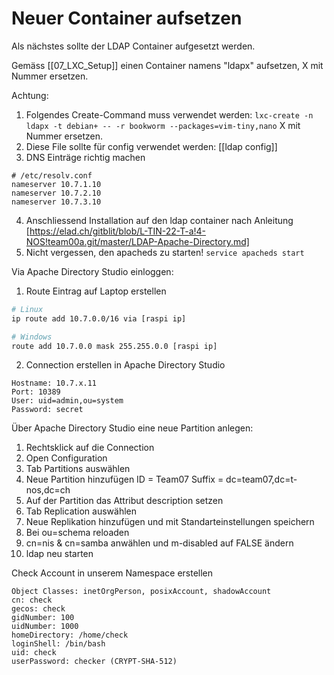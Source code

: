 # Neuer Container aufsetzen

Als nächstes sollte der LDAP Container aufgesetzt werden.

Gemäss [[07_LXC_Setup]] einen Container namens "ldapx" aufsetzen, X mit Nummer ersetzen.

Achtung:

1. Folgendes Create-Command muss verwendet werden: `lxc-create -n ldapx -t debian+ -- -r bookworm --packages=vim-tiny,nano` X mit Nummer ersetzen.
2. Diese File sollte für config verwendet werden: [[ldap config]]
3. DNS Einträge richtig machen
```
# /etc/resolv.conf
nameserver 10.7.1.10
nameserver 10.7.2.10
nameserver 10.7.3.10
```
4. Anschliessend Installation auf den ldap container nach Anleitung [https://elad.ch/gitblit/blob/L-TIN-22-T-a!4-NOS!team00a.git/master/LDAP-Apache-Directory.md]
5. Nicht vergessen, den apacheds zu starten! `service apacheds start`

Via Apache Directory Studio einloggen:
1. Route Eintrag auf Laptop erstellen
```sh
# Linux
ip route add 10.7.0.0/16 via [raspi ip]

# Windows
route add 10.7.0.0 mask 255.255.0.0 [raspi ip]
```
2. Connection erstellen in Apache Directory Studio
```
Hostname: 10.7.x.11
Port: 10389
User: uid=admin,ou=system
Password: secret
```

Über Apache Directory Studio eine neue Partition anlegen:
1. Rechtsklick auf die Connection
2. Open Configuration
3. Tab Partitions auswählen
4. Neue Partition hinzufügen
	ID = Team07
	Suffix = dc=team07,dc=t-nos,dc=ch
5. Auf der Partition das Attribut description setzen
6. Tab Replication auswählen
7. Neue Replikation hinzufügen und mit Standarteinstellungen speichern
8. Bei ou=schema reloaden
9. cn=nis & cn=samba anwählen und m-disabled auf FALSE ändern
10. ldap neu starten

Check Account in unserem Namespace erstellen
```
Object Classes: inetOrgPerson, posixAccount, shadowAccount
cn: check
gecos: check
gidNumber: 100
uidNumber: 1000
homeDirectory: /home/check
loginShell: /bin/bash
uid: check
userPassword: checker (CRYPT-SHA-512)
```
